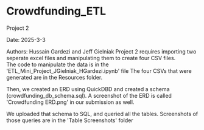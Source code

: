 # Crowdfunding_ETL
Project 2

Date: 2025-3-3

Authors: Hussain Gardezi and Jeff Gielniak
Project 2 requires importing two seperate excel files and manipulating them to create four CSV files.  
The code to manipulate the data is in the 'ETL_Mini_Project_JGielniak_HGardezi.ipynb' file
The four CSVs that were generated are in the Resources folder.

Then, we created an ERD using QuickDBD and created a schema (crowdfunding_db_schema.sql).  A screenshot of the 
ERD is called 'Crowdfunding ERD.png' in our submission as well.

We uploaded that schema to SQL, and queried all the tables.  Screenshots of those queries are in the 'Table Screenshots' folder


